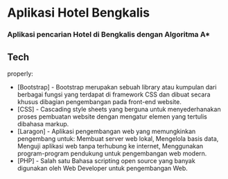 # Aplikasi Hotel Bengkalis
### Aplikasi pencarian Hotel di Bengkalis dengan Algoritma A*

## Tech
properly:
- [Bootstrap] - Bootstrap merupakan sebuah library atau kumpulan dari berbagai fungsi yang terdapat di framework CSS dan dibuat secara khusus dibagian pengembangan pada front-end website.
- [CSS] - Cascading style sheets yang berguna untuk menyederhanakan proses pembuatan website dengan mengatur elemen yang tertulis dibahasa markup.
- [Laragon] - Aplikasi pengembangan web yang memungkinkan pengembang untuk: Membuat server web lokal, Mengelola basis data, Menguji aplikasi web tanpa terhubung ke internet, Menggunakan program-program pendukung untuk pengembangan web modern.
- [PHP] - Salah satu Bahasa scripting open source yang banyak digunakan oleh Web Developer untuk pengembangan Web.

